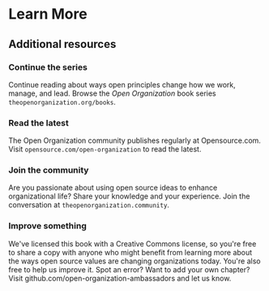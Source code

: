 # Learn More

## Additional resources

### Continue the series
Continue reading about ways open principles change how we work, manage, and lead. Browse the *Open Organization* book series `theopenorganization.org/books`.

### Read the latest
The Open Organization community publishes regularly at Opensource.com. Visit `opensource.com/open-organization` to read the latest.

### Join the community
Are you passionate about using open source ideas to enhance organizational life? Share your knowledge and your experience. Join the conversation at `theopenorganization.community`.

### Improve something
We've licensed this book with a Creative Commons license, so you're free to share a copy with anyone who might benefit from learning more about the ways open source values are changing organizations today. You're also free to help us improve it. Spot an error? Want to add your own chapter? Visit github.com/open-organization-ambassadors and let us know.
